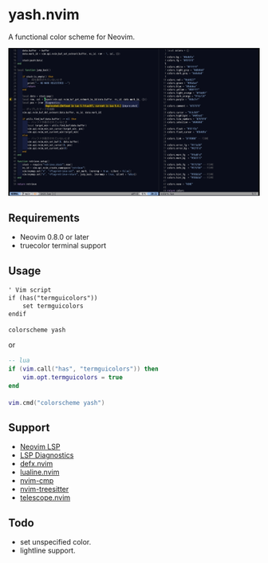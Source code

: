 # yash.nvim
A functional color scheme for Neovim.

![Sample image](image/sample2.png)

## Requirements
- Neovim 0.8.0 or later
- truecolor terminal support

## Usage
```vim
' Vim script
if (has("termguicolors"))
    set termguicolors
endif

colorscheme yash
```
or
```lua
-- lua
if (vim.call("has", "termguicolors")) then
    vim.opt.termguicolors = true
end

vim.cmd("colorscheme yash")
```

## Support
- [Neovim LSP](https://github.com/neovim/nvim-lspconfig)
- [LSP Diagnostics](https://neovim.io/doc/user/lsp.html)
- [defx.nvim](https://github.com/Shougo/defx.nvim)
- [lualine.nvim](https://github.com/nvim-lualine/lualine.nvim)
- [nvim-cmp](https://github.com/hrsh7th/nvim-cmp)
- [nvim-treesitter](https://github.com/nvim-treesitter/nvim-treesitter)
- [telescope.nvim](https://github.com/nvim-telescope/telescope.nvim)

## Todo
- set unspecified color.
- lightline support.
